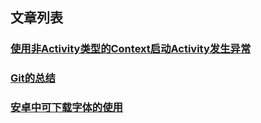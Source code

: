 ## 文章列表
### [使用非Activity类型的Context启动Activity发生异常](./android/error-launch-activity-by-application-context-2020-5-30)
### [Git的总结](./git/conclusion-of-git-2020-6-24)
### [安卓中可下载字体的使用](./android/downloadable-font-of-android-2020-7-7)
